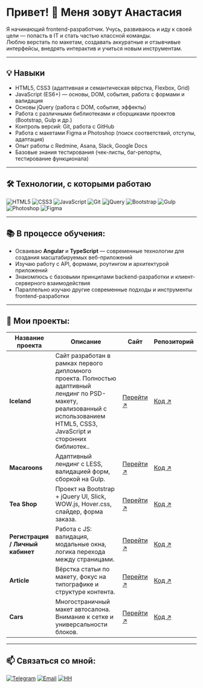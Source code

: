 # Привет! 👋 Меня зовут Анастасия

Я начинающий frontend-разработчик. Учусь, развиваюсь и иду к своей цели — попасть в IT и стать частью классной команды.  
Люблю верстать по макетам, создавать аккуратные и отзывчивые интерфейсы, внедрять интерактив и учиться новым инструментам.

---

## 💡 Навыки

- HTML5, CSS3 (адаптивная и семантическая вёрстка, Flexbox, Grid)  
- JavaScript (ES6+) — основы, DOM, события, работа с формами и валидация  
- Основы jQuery (работа с DOM, события, эффекты)  
- Работа с различными библиотеками и сборщиками проектов (Bootstrap, Gulp и др.)  
- Контроль версий: Git, работа с GitHub  
- Работа с макетами Figma и Photoshop (поиск соответствий, отступы, адаптация)  
- Опыт работы с Redmine, Asana, Slack, Google Docs  
- Базовые знания тестирования (чек-листы, баг-репорты, тестирование функционала)  

---

## 🛠 Технологии, с которыми работаю

![HTML5](https://img.shields.io/badge/HTML5-E34F26?style=flat&logo=html5&logoColor=white) ![CSS3](https://img.shields.io/badge/CSS3-1572B6?style=flat&logo=css3&logoColor=white) ![JavaScript](https://img.shields.io/badge/JavaScript-F7DF1E?style=flat&logo=javascript&logoColor=black) ![Git](https://img.shields.io/badge/Git-F05032?style=flat&logo=git&logoColor=white) ![jQuery](https://img.shields.io/badge/jQuery-0769AD?style=flat&logo=jquery&logoColor=white) ![Bootstrap](https://img.shields.io/badge/Bootstrap-7952B3?style=flat&logo=bootstrap&logoColor=white) ![Gulp](https://img.shields.io/badge/Gulp-CF4647?style=flat&logo=gulp&logoColor=white) ![Photoshop](https://img.shields.io/badge/Photoshop-31A8FF?style=flat&logo=adobephotoshop&logoColor=white) ![Figma](https://img.shields.io/badge/Figma-F24E1E?style=flat&logo=figma&logoColor=white)

---

## 📚 В процессе обучения:

- Осваиваю **Angular** и **TypeScript** — современные технологии для создания масштабируемых веб-приложений  
- Изучаю работу с API, формами, роутингом и архитектурой приложений  
- Знакомлюсь с базовыми принципами backend-разработки и клиент-серверного взаимодействия  
- Параллельно изучаю другие современные подходы и инструменты frontend-разработки

---

## 🚀 Мои проекты:

| Название проекта | Описание | Сайт | Репозиторий |
|------------------|----------|------|-------------|
| **Iceland** | Сайт разработан в рамках первого дипломного проекта. Полностью адаптивный лендинг по PSD-макету, реализованный с использованием HTML5, CSS3, JavaScript и сторонних библиотек.. | [Перейти ↗](https://anastezia-drgru-22.github.io/iceland/)| [Код ↗](https://github.com/Anastezia-drgru-22/iceland) |
| **Macaroons** | Адаптивный лендинг с LESS, валидацией форм, сборкой на Gulp. | [Перейти ↗](https://anastezia-drgru-22.github.io/macaroons/) | [Код ↗](https://github.com/Anastezia-drgru-22/macaroons) |
| **Tea Shop** | Проект на Bootstrap + jQuery UI, Slick, WOW.js, Hover.css, слайдер, форма заказа. | [Перейти ↗](https://anastezia-drgru-22.github.io/tea/) | [Код ↗](https://github.com/Anastezia-drgru-22/tea) |
| **Регистрация / Личный кабинет** | Работа с JS: валидация, модальные окна, логика перехода между страницами. | [Перейти ↗](https://anastezia-drgru-22.github.io/user_desk/) | [Код ↗](https://github.com/Anastezia-drgru-22/user_desk) |
| **Article** | Вёрстка статьи по макету, фокус на типографике и структуре контента. | [Перейти ↗](https://anastezia-drgru-22.github.io/article/) | [Код ↗](https://github.com/Anastezia-drgru-22/article) |
| **Cars** | Многостраничный макет автосалона. Внимание к сетке и универсальности блоков. | [Перейти ↗](https://anastezia-drgru-22.github.io/cars/) | [Код ↗](https://github.com/Anastezia-drgru-22/cars) |

---

## 📫 Связаться со мной:

[![Telegram](https://img.shields.io/badge/-Telegram-26A5E4?style=flat&logo=telegram&logoColor=white)](https://t.me/@anastasik_22)  [![Email](https://img.shields.io/badge/-Email-D14836?style=flat&logo=gmail&logoColor=white)](mailto:nastya-kashinskaya@yandex.ru)  [![HH](https://img.shields.io/badge/-Резюме%20на%20hh.ru-FF6B00?style=flat&logo=hh.ru&logoColor=white)](https://spb.hh.ru/resume/81805f20ff0e577a9d0039ed1f6e776179417a)


